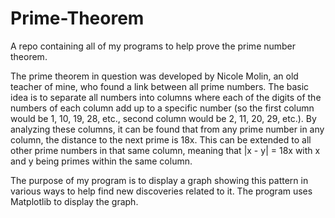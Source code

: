 # Prime-Theorem
A repo containing all of my programs to help prove the prime number theorem.

The prime theorem in question was developed by Nicole Molin, an old teacher of mine, who found a link between all prime numbers. The basic idea is to separate all numbers into columns where each of the digits of the numbers of each column add up to a specific number (so the first column would be 1, 10, 19, 28, etc., second column would be 2, 11, 20, 29, etc.). By analyzing these columns, it can be found that from any prime number in any column, the distance to the next prime is 18x. This can be extended to all other prime numbers in that same column, meaning that |x - y| = 18x with x and y being primes within the same column.

The purpose of my program is to display a graph showing this pattern in various ways to help find new discoveries related to it. The program uses Matplotlib to display the graph.
